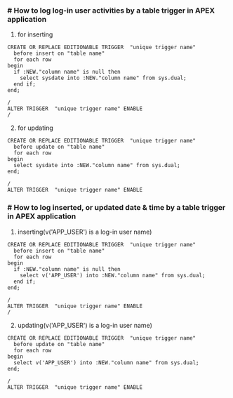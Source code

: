 ### # How to log log-in user activities by a table trigger in APEX application

1. for inserting

```
CREATE OR REPLACE EDITIONABLE TRIGGER  "unique trigger name" 
  before insert on "table name"               
  for each row  
begin   
  if :NEW."column name" is null then 
    select sysdate into :NEW."column name" from sys.dual; 
  end if; 
end;

/
ALTER TRIGGER  "unique trigger name" ENABLE
/
```

2. for updating

```
CREATE OR REPLACE EDITIONABLE TRIGGER  "unique trigger name" 
  before update on "table name"               
  for each row  
begin   
  select sysdate into :NEW."column name" from sys.dual; 
end;

/
ALTER TRIGGER  "unique trigger name" ENABLE
```

### # How to log inserted, or updated date & time by a table trigger in APEX application


1. inserting(v('APP_USER') is a log-in user name)

```
CREATE OR REPLACE EDITIONABLE TRIGGER  "unique trigger name" 
  before insert on "table name"               
  for each row  
begin   
  if :NEW."column name" is null then 
    select v('APP_USER') into :NEW."column name" from sys.dual; 
  end if; 
end;

/
ALTER TRIGGER  "unique trigger name" ENABLE
/
```

2. updating(v('APP_USER') is a log-in user name)

```
CREATE OR REPLACE EDITIONABLE TRIGGER  "unique trigger name" 
  before update on "table name"               
  for each row  
begin   
  select v('APP_USER') into :NEW."column name" from sys.dual; 
end;

/
ALTER TRIGGER  "unique trigger name" ENABLE
```

